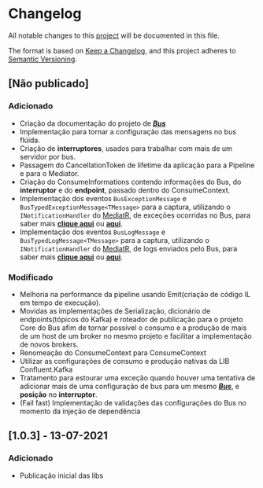 # Changelog

All notable changes to this [project](README.md) will be documented in this file.

The format is based on [Keep a Changelog](https://keepachangelog.com/en/1.0.0/),
and this project adheres to [Semantic Versioning](https://semver.org/spec/v2.0.0.html).

## [Não publicado]

### Adicionado

- Criação da documentação do projeto de [**_Bus_**](./docs/bus/README.md)
- Implementação para tornar a configuração das mensagens no bus flúida.
- Criação de __**interruptores**__, usados para trabalhar com mais de um servidor por bus.
- Passagem do CancellationToken de lifetime da aplicação para a Pipeline e para o Mediator.
- Criação do ConsumeInformations contendo informações do Bus, do __**interruptor**__ e do __**endpoint**__, passado dentro do ConsumeContext.
- Implementação dos eventos `BusExceptionMessage` e `BusTypedExceptionMessage<TMessage>` para a captura, utilizando o `INotificationHandler` do [MediatR](https://github.com/jbogard/MediatR), de exceções ocorridas no Bus, para saber mais [**clique aqui**](docs/bus/monitoramento/monitoramento.md) ou [**aqui**](docs/bus/monitoramento/excecoes.md).
- Implementação dos eventos `BusLogMessage` e `BusTypedLogMessage<TMessage>` para a captura, utilizando o `INotificationHandler` do [MediatR](https://github.com/jbogard/MediatR), de logs enviados pelo Bus, para saber mais [**clique aqui**](docs/bus/monitoramento/monitoramento.md) ou [**aqui**](docs/bus/monitoramento/logs.md).

### Modificado

- Melhoria na performance da pipeline usando Emit(criação de código IL em tempo de execução).
- Movidas as implementações de Serialização, dicionário de endpoints(tópicos do Kafka) e roteador de publicação para o projeto Core do Bus afim de tornar possível o consumo e a produção de mais de um host de um broker no mesmo projeto e facilitar a implementação de novos brokers.
- Renomeação do ConsumeContext para ConsumeContext
- Utilizar as configurações de consumo e produção nativas da LIB Confluent.Kafka
- Tratamento para estourar uma exceção quando houver uma tentativa de adicionar mais de uma configuração de bus para um mesmo [**_Bus_**](./docs/bus/README.md), e __**posição**__ no __**interruptor**__.
- (Fail fast) Implementação de validações das configurações do Bus no momento da injeção de dependência

## [1.0.3] - 13-07-2021

### Adicionado

- Publicação inicial das libs
